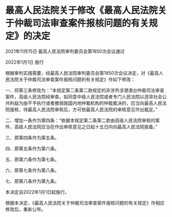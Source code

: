 # 最高人民法院关于修改《最高人民法院关于仲裁司法审查案件报核问题的有关规定》的决定

2021年11月15日 最高人民法院审判委员会第1850次会议通过

2022年1月1日 施行

<!-- INFO END -->

根据审判实践需要，经最高人民法院审判委员会第1850次会议决定，对《最高人民法院关于仲裁司法审查案件报核问题的有关规定》作如下修改：

一、将第三条修改为：“本规定第二条第二款规定的非涉外涉港澳台仲裁司法审查案件，高级人民法院经审查，拟同意中级人民法院或者专门人民法院以违背社会公共利益为由不予执行或者撤销我国内地仲裁机构的仲裁裁决的，应当向最高人民法院报核，待最高人民法院审核后，方可依最高人民法院的审核意见作出裁定。”

二、增加一条作为第四条：“依据本规定第二条第二款由高级人民法院审核的案件，高级人民法院应当在作出审核意见之日起十五日内向最高人民法院报备。”

三、原第四条作为第五条。

四、原第五条作为第六条。

五、原第六条作为第七条。

六、原第七条作为第八条。

七、原第八条作为第九条。

本决定自2022年1月1日起施行。

根据本决定，《最高人民法院关于仲裁司法审查案件报核问题的有关规定》作相应修改后，重新公布。